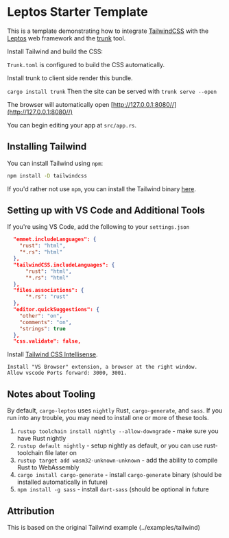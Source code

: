 # Leptos Starter Template

This is a template demonstrating how to integrate [TailwindCSS](https://tailwindcss.com/) with the [Leptos](https://github.com/leptos-rs/leptos) web framework and the [trunk](https://github.com/thedodd/trunk) tool.


Install Tailwind and build the CSS:

`Trunk.toml` is configured to build the CSS automatically.

Install trunk to client side render this bundle.

`cargo install trunk`
Then the site can be served with `trunk serve --open`

The browser will automatically open [http://127.0.0.1:8080//](http://127.0.0.1:8080//)

You can begin editing your app at `src/app.rs`.

## Installing Tailwind

You can install Tailwind using `npm`:

```bash
npm install -D tailwindcss
```

If you'd rather not use `npm`, you can install the Tailwind binary [here](https://github.com/tailwindlabs/tailwindcss/releases).

## Setting up with VS Code and Additional Tools

If you're using VS Code, add the following to your `settings.json`

```json
  "emmet.includeLanguages": {
    "rust": "html",
    "*.rs": "html"
  },
  "tailwindCSS.includeLanguages": {
      "rust": "html",
      "*.rs": "html"
  },
  "files.associations": {
      "*.rs": "rust"
  },
  "editor.quickSuggestions": {
    "other": "on",
    "comments": "on",
    "strings": true
  },
  "css.validate": false,
```

Install [Tailwind CSS Intellisense](https://marketplace.visualstudio.com/items?itemName=bradlc.vscode-tailwindcss).

    Install "VS Browser" extension, a browser at the right window.
    Allow vscode Ports forward: 3000, 3001.

## Notes about Tooling

By default, `cargo-leptos` uses `nightly` Rust, `cargo-generate`, and `sass`. If you run into any trouble, you may need to install one or more of these tools.

1. `rustup toolchain install nightly --allow-downgrade` - make sure you have Rust nightly
2. `rustup default nightly` - setup nightly as default, or you can use rust-toolchain file later on
3. `rustup target add wasm32-unknown-unknown` - add the ability to compile Rust to WebAssembly
4. `cargo install cargo-generate` - install `cargo-generate` binary (should be installed automatically in future)
5. `npm install -g sass` - install `dart-sass` (should be optional in future


## Attribution
This is based on the original Tailwind example (../examples/tailwind)
